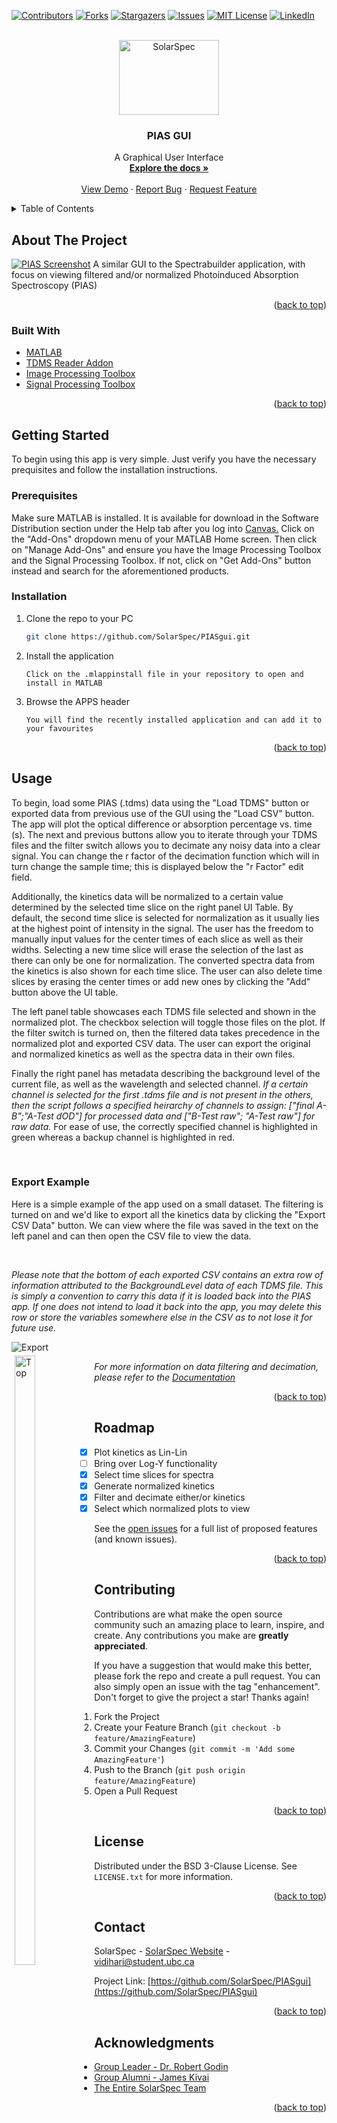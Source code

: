 <div id="top"></div>

<!-- PROJECT SHIELDS -->
[![Contributors][contributors-shield]][contributors-url]
[![Forks][forks-shield]][forks-url]
[![Stargazers][stars-shield]][stars-url]
[![Issues][issues-shield]][issues-url]
[![MIT License][license-shield]][license-url]
[![LinkedIn][linkedin-shield]][linkedin-url]



<!-- PROJECT LOGO -->
<br />
<div align="center">
  <a href="https://github.com/SolarSpec/PIASgui">
    <img src="PIASpectra_resources/logo.png" alt="SolarSpec" width="160" height="120">
  </a>

<h3 align="center">PIAS GUI</h3>

  <p align="center">
    A Graphical User Interface 
    <br />
    <a href="https://github.com/SolarSpec/PIASgui"><strong>Explore the docs »</strong></a>
    <br />
    <br />
    <a href="https://github.com/SolarSpec/PIASgui">View Demo</a>
    ·
    <a href="https://github.com/SolarSpec/PIASgui/issues">Report Bug</a>
    ·
    <a href="https://github.com/SolarSpec/PIASgui/issues">Request Feature</a>
  </p>
</div>



<!-- TABLE OF CONTENTS -->
<details>
  <summary>Table of Contents</summary>
  <ol>
    <li>
      <a href="#about-the-project">About The Project</a>
      <ul>
        <li><a href="#built-with">Built With</a></li>
      </ul>
    </li>
    <li>
      <a href="#getting-started">Getting Started</a>
      <ul>
        <li><a href="#prerequisites">Prerequisites</a></li>
        <li><a href="#installation">Installation</a></li>
      </ul>
    </li>
    <li><a href="#usage">Usage</a></li>
    <li><a href="#roadmap">Roadmap</a></li>
    <li><a href="#contributing">Contributing</a></li>
    <li><a href="#license">License</a></li>
    <li><a href="#contact">Contact</a></li>
    <li><a href="#acknowledgments">Acknowledgments</a></li>
  </ol>
</details>



<!-- ABOUT THE PROJECT -->
## About The Project

[![PIAS Screenshot][product-screenshot]](https://solarspec.ok.ubc.ca/)
A similar GUI to the Spectrabuilder application, with focus on viewing filtered and/or normalized Photoinduced Absorption Spectroscopy (PIAS)

<p align="right">(<a href="#top">back to top</a>)</p>



### Built With

* [MATLAB](https://www.mathworks.com/products/matlab.html)
* [TDMS Reader Addon](https://www.mathworks.com/matlabcentral/fileexchange/30023-tdms-reader)
* [Image Processing Toolbox](https://www.mathworks.com/help/images/)
* [Signal Processing Toolbox](https://www.mathworks.com/help/signal/)

<p align="right">(<a href="#top">back to top</a>)</p>



<!-- GETTING STARTED -->
## Getting Started

To begin using this app is very simple. Just verify you have the necessary prequisites and follow the installation instructions.

### Prerequisites

Make sure MATLAB is installed. It is available for download in the Software Distribution section under the Help tab after you log into [Canvas.](https://canvas.ubc.ca/)
Click on the "Add-Ons" dropdown menu of your MATLAB Home screen. Then click on "Manage Add-Ons" and ensure you have the Image Processing Toolbox and the Signal Processing Toolbox. If not, click on "Get Add-Ons" button instead and search for the aforementioned products.


### Installation

1. Clone the repo to your PC
   ```sh
   git clone https://github.com/SolarSpec/PIASgui.git
   ```
2. Install the application 
   ```
   Click on the .mlappinstall file in your repository to open and install in MATLAB
   ```
3. Browse the APPS header
   ```
   You will find the recently installed application and can add it to your favourites
   ```

<p align="right">(<a href="#top">back to top</a>)</p>



<!-- USAGE EXAMPLES -->
## Usage
To begin, load some PIAS (.tdms) data using the "Load TDMS" button or exported data from previous use of the GUI using the "Load CSV" button. The app will plot the optical difference or absorption percentage vs. time (s). The next and previous buttons allow you to iterate through your TDMS files and the filter switch allows you to decimate any noisy data into a clear signal. You can change the r factor of the decimation function which will in turn change the sample time; this is displayed below the "r Factor" edit field.

Additionally, the kinetics data will be normalized to a certain value determined by the selected time slice on the right panel UI Table. By default, the second time slice is selected for normalization as it usually lies at the highest point of intensity in the signal. The user has the freedom to manually input values for the center times of each slice as well as their widths. Selecting a new time slice will erase the selection of the last as there can only be one for normalization. The converted spectra data from the kinetics is also shown for each time slice. The user can also delete time slices by erasing the center times or add new ones by clicking the "Add" button above the UI table. 

The left panel table showcases each TDMS file selected and shown in the normalized plot. The checkbox selection will toggle those files on the plot. If the filter switch is turned on, then the filtered data takes precedence in the normalized plot and exported CSV data. The user can export the original and normalized kinetics as well as the spectra data in their own files. 

Finally the right panel has metadata describing the background level of the current file, as well as the wavelength and selected channel. _If a certain channel is selected for the first .tdms file and is not present in the others, then the script follows a specified heirarchy of channels to assign: ["final A-B";"A-Test  dOD"] for processed data and ["B-Test  raw"; "A-Test  raw"] for raw data._ For ease of use, the correctly specified channel is highlighted in green whereas a backup channel is highlighted in red.

<br>

### Export Example
Here is a simple example of the app used on a small dataset. The filtering is turned on and we'd like to export all the kinetics data by clicking the "Export CSV Data" button. We can view where the file was saved in the text on the left panel and can then open the CSV file to view the data.

</br>

_Please note that the bottom of each exported CSV contains an extra row of information attributed to the BackgroundLevel data of each TDMS file. This is simply a convention to carry this data if it is loaded back into the PIAS app. If one does not intend to load it back into the app, you may delete this row or store the variables somewhere else in the CSV as to not lose it for future use._

  <div class="row">
    <img src="PIASpectra_resources/ExportButton.png" alt="Export">
  </div>
  <div class="row" style="float:left">
    <img src="PIASpectra_resources/TopCSV.png" alt="Top" style="width:50%;height:50%;padding: 5px"><img src="PIASpectra_resources/BottomCSV.png" alt="Bottom" style="width:50%;height:50%;padding: 5px">
  </div>


_For more information on data filtering and decimation, please refer to the [Documentation](https://www.mathworks.com/help/signal/ref/decimate.html#d123e21788)_

<p align="right">(<a href="#top">back to top</a>)</p>

<!-- ROADMAP -->
## Roadmap

- [X] Plot kinetics as Lin-Lin
    - [ ] Bring over Log-Y functionality
- [X] Select time slices for spectra
- [X] Generate normalized kinetics
- [X] Filter and decimate either/or kinetics
- [X] Select which normalized plots to view

See the [open issues](https://github.com/SolarSpec/PIASgui/issues) for a full list of proposed features (and known issues).

<p align="right">(<a href="#top">back to top</a>)</p>

<!-- CONTRIBUTING -->
## Contributing

Contributions are what make the open source community such an amazing place to learn, inspire, and create. Any contributions you make are **greatly appreciated**.

If you have a suggestion that would make this better, please fork the repo and create a pull request. You can also simply open an issue with the tag "enhancement".
Don't forget to give the project a star! Thanks again!

1. Fork the Project
2. Create your Feature Branch (`git checkout -b feature/AmazingFeature`)
3. Commit your Changes (`git commit -m 'Add some AmazingFeature'`)
4. Push to the Branch (`git push origin feature/AmazingFeature`)
5. Open a Pull Request

<p align="right">(<a href="#top">back to top</a>)</p>

<!-- LICENSE -->
## License

Distributed under the BSD 3-Clause License. See `LICENSE.txt` for more information.

<p align="right">(<a href="#top">back to top</a>)</p>

<!-- CONTACT -->
## Contact

SolarSpec - [SolarSpec Website](https://solarspec.ok.ubc.ca/) - vidihari@student.ubc.ca

Project Link: [https://github.com/SolarSpec/PIASgui](https://github.com/SolarSpec/PIASgui)

<p align="right">(<a href="#top">back to top</a>)</p>

<!-- ACKNOWLEDGMENTS -->
## Acknowledgments

* [Group Leader - Dr. Robert Godin](https://solarspec.ok.ubc.ca/people/)
* [Group Alumni - James Kivai](https://solarspec.ok.ubc.ca/people/)
* [The Entire SolarSpec Team](https://solarspec.ok.ubc.ca/people/)

<p align="right">(<a href="#top">back to top</a>)</p>

<!-- MARKDOWN LINKS & IMAGES -->
<!-- https://www.markdownguide.org/basic-syntax/#reference-style-links -->
[contributors-shield]: https://img.shields.io/github/contributors/SolarSpec/PIASgui.svg?style=for-the-badge
[contributors-url]: https://github.com/SolarSpec/PIASgui/graphs/contributors
[forks-shield]: https://img.shields.io/github/forks/SolarSpec/PIASgui.svg?style=for-the-badge
[forks-url]: https://github.com/SolarSpec/PIASgui/network/members
[stars-shield]: https://img.shields.io/github/stars/SolarSpec/PIASgui.svg?style=for-the-badge
[stars-url]: https://github.com/SolarSpec/PIASgui/stargazers
[issues-shield]: https://img.shields.io/github/issues/SolarSpec/PIASgui.svg?style=for-the-badge
[issues-url]: https://github.com/SolarSpec/PIASgui/issues
[license-shield]: https://img.shields.io/github/license/SolarSpec/PIASgui.svg?style=for-the-badge
[license-url]: https://github.com/SolarSpec/PIASgui/blob/main/LICENSE.txt
[linkedin-shield]: https://img.shields.io/badge/-LinkedIn-black.svg?style=for-the-badge&logo=linkedin&colorB=555
[linkedin-url]: https://linkedin.com/in/haris-vidimlic-06730019b/
[product-screenshot]: PIASpectra_resources/Screenshot.png
